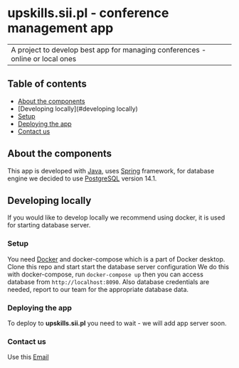 # upskills.sii.pl - conference management app
<table>
<tr>
<td>
A project to develop best app for managing conferences - online or local ones
</td>
</tr>
</table>

## Table of contents
* [About the components](#about-the-components)
* [Developing locally](#developing locally)
* [Setup](#setup)
* [Deploying the app](#deploying-the-app)
* [Contact us](#contact-us)


## About the components
This app is developed with [Java](https://www.java.com/), uses [Spring](https://spring.io/) framework, for database engine we decided to use [PostgreSQL](https://www.postgresql.org/) version 14.1.

## Developing locally

If you would like to develop locally we recommend using docker, it is used for starting database server.

### Setup

You need  [Docker](https://www.docker.com/) and  docker-compose which is a part of Docker desktop.
Clone this repo and start start the database server configuration
We do this with docker-compose, run `docker-compose up` then you can access database from `http://localhost:8090`.
Also database credentials are needed, report to our team for the appropriate database data.


### Deploying the app

To deploy to **upskills.sii.pl** you need to wait - we will add app server soon.

### Contact us
Use this [Email](genericnmail@nonexistingdomain)

